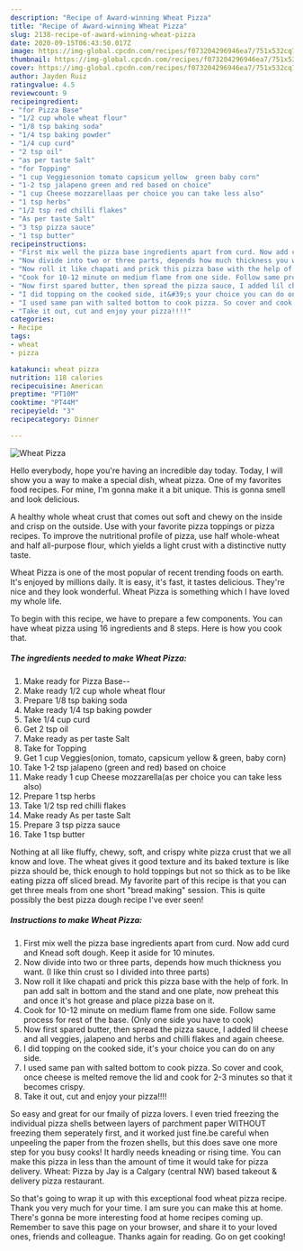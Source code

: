 ```yaml
---
description: "Recipe of Award-winning Wheat Pizza"
title: "Recipe of Award-winning Wheat Pizza"
slug: 2138-recipe-of-award-winning-wheat-pizza
date: 2020-09-15T06:43:50.017Z
image: https://img-global.cpcdn.com/recipes/f073204296946ea7/751x532cq70/wheat-pizza-recipe-main-photo.jpg
thumbnail: https://img-global.cpcdn.com/recipes/f073204296946ea7/751x532cq70/wheat-pizza-recipe-main-photo.jpg
cover: https://img-global.cpcdn.com/recipes/f073204296946ea7/751x532cq70/wheat-pizza-recipe-main-photo.jpg
author: Jayden Ruiz
ratingvalue: 4.5
reviewcount: 9
recipeingredient:
- "for Pizza Base"
- "1/2 cup whole wheat flour"
- "1/8 tsp baking soda"
- "1/4 tsp baking powder"
- "1/4 cup curd"
- "2 tsp oil"
- "as per taste Salt"
- "for Topping"
- "1 cup Veggiesonion tomato capsicum yellow  green baby corn"
- "1-2 tsp jalapeno green and red based on choice"
- "1 cup Cheese mozzarellaas per choice you can take less also"
- "1 tsp herbs"
- "1/2 tsp red chilli flakes"
- "As per taste Salt"
- "3 tsp pizza sauce"
- "1 tsp butter"
recipeinstructions:
- "First mix well the pizza base ingredients apart from curd. Now add curd and Knead soft dough. Keep it aside for 10 minutes."
- "Now divide into two or three parts, depends how much thickness you want. (I like thin crust so I divided into three parts)"
- "Now roll it like chapati and prick this pizza base with the help of fork. In pan add salt in bottom and the stand and one plate, now preheat this and once it&#39;s hot grease and place pizza base on it."
- "Cook for 10-12 minute on medium flame from one side. Follow same process for rest of the base. (Only one side you have to cook)"
- "Now first spared butter, then spread the pizza sauce, I added lil cheese and all veggies, jalapeno and herbs and chilli flakes and again cheese."
- "I did topping on the cooked side, it&#39;s your choice you can do on any side."
- "I used same pan with salted bottom to cook pizza. So cover and cook, once cheese is melted remove the lid and cook for 2-3 minutes so that it becomes crispy."
- "Take it out, cut and enjoy your pizza!!!!"
categories:
- Recipe
tags:
- wheat
- pizza

katakunci: wheat pizza 
nutrition: 118 calories
recipecuisine: American
preptime: "PT10M"
cooktime: "PT44M"
recipeyield: "3"
recipecategory: Dinner

---
```



![Wheat Pizza](https://img-global.cpcdn.com/recipes/f073204296946ea7/751x532cq70/wheat-pizza-recipe-main-photo.jpg)

Hello everybody, hope you're having an incredible day today. Today, I will show you a way to make a special dish, wheat pizza. One of my favorites food recipes. For mine, I'm gonna make it a bit unique. This is gonna smell and look delicious.

A healthy whole wheat crust that comes out soft and chewy on the inside and crisp on the outside. Use with your favorite pizza toppings or pizza recipes. To improve the nutritional profile of pizza, use half whole-wheat and half all-purpose flour, which yields a light crust with a distinctive nutty taste.

Wheat Pizza is one of the most popular of recent trending foods on earth. It's enjoyed by millions daily. It is easy, it's fast, it tastes delicious. They're nice and they look wonderful. Wheat Pizza is something which I have loved my whole life.


To begin with this recipe, we have to prepare a few components. You can have wheat pizza using 16 ingredients and 8 steps. Here is how you cook that.

<!--inarticleads1-->

##### The ingredients needed to make Wheat Pizza:

1. Make ready for Pizza Base--
1. Make ready 1/2 cup whole wheat flour
1. Prepare 1/8 tsp baking soda
1. Make ready 1/4 tsp baking powder
1. Take 1/4 cup curd
1. Get 2 tsp oil
1. Make ready as per taste Salt
1. Take for Topping
1. Get 1 cup Veggies(onion, tomato, capsicum yellow &amp; green, baby corn)
1. Take 1-2 tsp jalapeno (green and red) based on choice
1. Make ready 1 cup Cheese mozzarella(as per choice you can take less also)
1. Prepare 1 tsp herbs
1. Take 1/2 tsp red chilli flakes
1. Make ready As per taste Salt
1. Prepare 3 tsp pizza sauce
1. Take 1 tsp butter


Nothing at all like fluffy, chewy, soft, and crispy white pizza crust that we all know and love. The wheat gives it good texture and its baked texture is like pizza should be, thick enough to hold toppings but not so thick as to be like eating pizza off sliced bread. My favorite part of this recipe is that you can get three meals from one short &#34;bread making&#34; session. This is quite possibly the best pizza dough recipe I&#39;ve ever seen! 

<!--inarticleads2-->

##### Instructions to make Wheat Pizza:

1. First mix well the pizza base ingredients apart from curd. Now add curd and Knead soft dough. Keep it aside for 10 minutes.
1. Now divide into two or three parts, depends how much thickness you want. (I like thin crust so I divided into three parts)
1. Now roll it like chapati and prick this pizza base with the help of fork. In pan add salt in bottom and the stand and one plate, now preheat this and once it&#39;s hot grease and place pizza base on it.
1. Cook for 10-12 minute on medium flame from one side. Follow same process for rest of the base. (Only one side you have to cook)
1. Now first spared butter, then spread the pizza sauce, I added lil cheese and all veggies, jalapeno and herbs and chilli flakes and again cheese.
1. I did topping on the cooked side, it&#39;s your choice you can do on any side.
1. I used same pan with salted bottom to cook pizza. So cover and cook, once cheese is melted remove the lid and cook for 2-3 minutes so that it becomes crispy.
1. Take it out, cut and enjoy your pizza!!!!


So easy and great for our fmaily of pizza lovers. I even tried freezing the individual pizza shells between layers of parchment paper WITHOUT freezing them seperately first, and it worked just fine.be careful when unpeeling the paper from the frozen shells, but this does save one more step for you busy cooks! It hardly needs kneading or rising time. You can make this pizza in less than the amount of time it would take for pizza delivery. Wheat: Pizza by Jay is a Calgary (central NW) based takeout &amp; delivery pizza restaurant. 

So that's going to wrap it up with this exceptional food wheat pizza recipe. Thank you very much for your time. I am sure you can make this at home. There's gonna be more interesting food at home recipes coming up. Remember to save this page on your browser, and share it to your loved ones, friends and colleague. Thanks again for reading. Go on get cooking!
